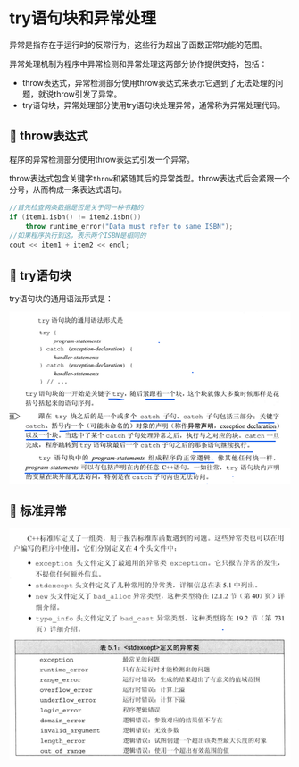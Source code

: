 # try语句块和异常处理

异常是指存在于运行时的反常行为，这些行为超出了函数正常功能的范围。

异常处理机制为程序中异常检测和异常处理这两部分协作提供支持，包括：
- throw表达式，异常检测部分使用throw表达式来表示它遇到了无法处理的问题，就说throw引发了异常。
- try语句块，异常处理部分使用try语句块处理异常，通常称为异常处理代码。

## :ghost: throw表达式

程序的异常检测部分使用throw表达式引发一个异常。

throw表达式包含关键字`throw`和紧随其后的异常类型。throw表达式后会紧跟一个分号，从而构成一条表达式语句。

```C++
//首先检查两条数据是否是关于同一种书籍的
if (item1.isbn() != item2.isbn())
    throw runtime_error("Data must refer to same ISBN");
//如果程序执行到这，表示两个ISBN是相同的
cout << item1 + item2 << endl;
```

## :ghost: try语句块
try语句块的通用语法形式是：

![alt text](image-1.png)

## :ghost: 标准异常

![alt text](image-2.png)
